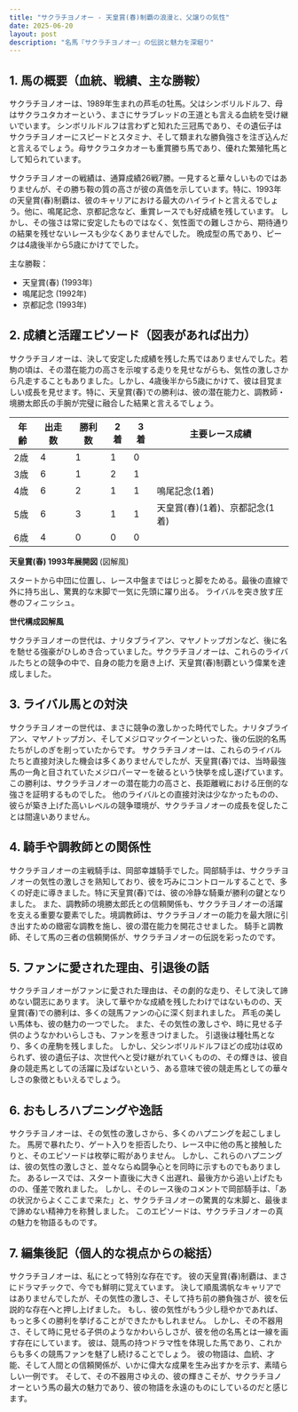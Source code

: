 ```yaml
---
title: "サクラチヨノオー - 天皇賞(春)制覇の浪漫と、父譲りの気性"
date: 2025-06-20
layout: post
description: "名馬『サクラチヨノオー』の伝説と魅力を深堀り"
---
```


## 1. 馬の概要（血統、戦績、主な勝鞍）

サクラチヨノオーは、1989年生まれの芦毛の牡馬。父はシンボリルドルフ、母はサクラユタカオーという、まさにサラブレッドの王道とも言える血統を受け継いでいます。  シンボリルドルフは言わずと知れた三冠馬であり、その遺伝子はサクラチヨノオーにスピードとスタミナ、そして類まれな勝負強さを注ぎ込んだと言えるでしょう。母サクラユタカオーも重賞勝ち馬であり、優れた繁殖牝馬として知られています。

サクラチヨノオーの戦績は、通算成績26戦7勝。一見すると華々しいものではありませんが、その勝ち鞍の質の高さが彼の真価を示しています。特に、1993年の天皇賞(春)制覇は、彼のキャリアにおける最大のハイライトと言えるでしょう。他に、鳴尾記念、京都記念など、重賞レースでも好成績を残しています。  しかし、その強さは常に安定したものではなく、気性面での難しさから、期待通りの結果を残せないレースも少なくありませんでした。  晩成型の馬であり、ピークは4歳後半から5歳にかけてでした。


主な勝鞍：

* 天皇賞(春) (1993年)
* 鳴尾記念 (1992年)
* 京都記念 (1993年)


## 2. 成績と活躍エピソード（図表があれば出力）

サクラチヨノオーは、決して安定した成績を残した馬ではありませんでした。若駒の頃は、その潜在能力の高さを示唆する走りを見せながらも、気性の激しさから凡走することもありました。しかし、4歳後半から5歳にかけて、彼は目覚ましい成長を見せます。特に、天皇賞(春)での勝利は、彼の潜在能力と、調教師・境勝太郎氏の手腕が完璧に融合した結果と言えるでしょう。

| 年齢 | 出走数 | 勝利数 | 2着 | 3着 | 主要レース成績 |
|---|---|---|---|---|---|
| 2歳 | 4 | 1 | 1 | 0 |  |
| 3歳 | 6 | 1 | 2 | 1 |  |
| 4歳 | 6 | 2 | 1 | 1 | 鳴尾記念(1着) |
| 5歳 | 6 | 3 | 1 | 1 | 天皇賞(春)(1着)、京都記念(1着) |
| 6歳 | 4 | 0 | 0 | 0 |  |


**天皇賞(春) 1993年展開図** (図解風)

スタートから中団に位置し、レース中盤まではじっと脚をためる。最後の直線で外に持ち出し、驚異的な末脚で一気に先頭に躍り出る。  ライバルを突き放す圧巻のフィニッシュ。


**世代構成図解風**

サクラチヨノオーの世代は、ナリタブライアン、マヤノトップガンなど、後に名を馳せる強豪がひしめき合っていました。サクラチヨノオーは、これらのライバルたちとの競争の中で、自身の能力を磨き上げ、天皇賞(春)制覇という偉業を達成しました。


## 3. ライバル馬との対決

サクラチヨノオーの世代は、まさに競争の激しかった時代でした。ナリタブライアン、マヤノトップガン、そしてメジロマックイーンといった、後の伝説的名馬たちがしのぎを削っていたからです。  サクラチヨノオーは、これらのライバルたちと直接対決した機会は多くありませんでしたが、天皇賞(春)では、当時最強馬の一角と目されていたメジロパーマーを破るという快挙を成し遂げています。  この勝利は、サクラチヨノオーの潜在能力の高さと、長距離戦における圧倒的な強さを証明するものでした。  他のライバルとの直接対決は少なかったものの、彼らが築き上げた高いレベルの競争環境が、サクラチヨノオーの成長を促したことは間違いありません。


## 4. 騎手や調教師との関係性

サクラチヨノオーの主戦騎手は、岡部幸雄騎手でした。岡部騎手は、サクラチヨノオーの気性の激しさを熟知しており、彼を巧みにコントロールすることで、多くの好走に導きました。特に天皇賞(春)では、彼の冷静な騎乗が勝利の鍵となりました。  また、調教師の境勝太郎氏との信頼関係も、サクラチヨノオーの活躍を支える重要な要素でした。境調教師は、サクラチヨノオーの能力を最大限に引き出すための緻密な調教を施し、彼の潜在能力を開花させました。  騎手と調教師、そして馬の三者の信頼関係が、サクラチヨノオーの伝説を彩ったのです。


## 5. ファンに愛された理由、引退後の話

サクラチヨノオーがファンに愛された理由は、その劇的な走り、そして決して諦めない闘志にあります。  決して華やかな成績を残したわけではないものの、天皇賞(春)での勝利は、多くの競馬ファンの心に深く刻まれました。  芦毛の美しい馬体も、彼の魅力の一つでした。  また、その気性の激しさや、時に見せる子供のようなかわいらしさも、ファンを惹きつけました。  引退後は種牡馬となり、多くの産駒を残しました。  しかし、父シンボリルドルフほどの成功は収められず、彼の遺伝子は、次世代へと受け継がれていくものの、その輝きは、彼自身の競走馬としての活躍に及ばないという、ある意味で彼の競走馬としての華々しさの象徴ともいえるでしょう。


## 6. おもしろハプニングや逸話

サクラチヨノオーは、その気性の激しさから、多くのハプニングを起こしました。  馬房で暴れたり、ゲート入りを拒否したり、レース中に他の馬と接触したりと、そのエピソードは枚挙に暇がありません。  しかし、これらのハプニングは、彼の気性の激しさと、並々ならぬ闘争心とを同時に示すものでもありました。  あるレースでは、スタート直後に大きく出遅れ、最後方から追い上げたものの、僅差で敗れました。  しかし、そのレース後のコメントで岡部騎手は、「あの状況からよくここまで来た」と、サクラチヨノオーの驚異的な末脚と、最後まで諦めない精神力を称賛しました。  このエピソードは、サクラチヨノオーの真の魅力を物語るものです。


## 7. 編集後記（個人的な視点からの総括）

サクラチヨノオーは、私にとって特別な存在です。  彼の天皇賞(春)制覇は、まさにドラマチックで、今でも鮮明に覚えています。  決して順風満帆なキャリアではありませんでしたが、その気性の激しさ、そして持ち前の勝負強さが、彼を伝説的な存在へと押し上げました。  もし、彼の気性がもう少し穏やかであれば、もっと多くの勝利を挙げることができたかもしれません。  しかし、その不器用さ、そして時に見せる子供のようなかわいらしさが、彼を他の名馬とは一線を画す存在にしています。  彼は、競馬の持つドラマ性を体現した馬であり、これからも多くの競馬ファンを魅了し続けることでしょう。  彼の物語は、血統、才能、そして人間との信頼関係が、いかに偉大な成果を生み出すかを示す、素晴らしい一例です。  そして、その不器用さゆえの、彼の輝きこそが、サクラチヨノオーという馬の最大の魅力であり、彼の物語を永遠のものにしているのだと感じます。
